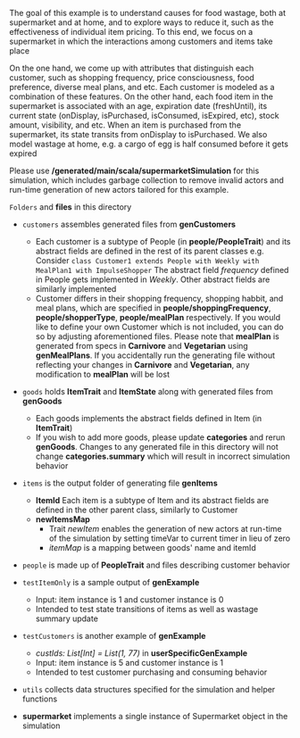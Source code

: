 The goal of this example is to understand causes for food wastage, both at supermarket and at home,
and to explore ways to reduce it, such as the effectiveness of individual item pricing. To this end, we focus on a supermarket
in which the interactions among customers and items take place

On the one hand, we come up with attributes that distinguish each customer, such as shopping frequency, price consciousness, food preference, 
diverse meal plans, and etc. Each customer is modeled as a combination of these features. On the other hand, each food item in 
the supermarket is associated with an age, expiration date (freshUntil), its current state (onDisplay, isPurchased, isConsumed, isExpired, etc), 
stock amount, visibility, and etc. When an item is purchased from the supermarket, its state transits from onDisplay to isPurchased. 
We also model wastage at home, e.g. a cargo of egg is half consumed before it gets expired 

Please use **/generated/main/scala/supermarketSimulation** for this simulation, which includes garbage collection to remove invalid actors and 
run-time generation of new actors tailored for this example. 

`Folders` and **files** in this directory
- `customers` assembles generated files from **genCustomers**
  - Each customer is a subtype of People (in **people/PeopleTrait**) and its abstract fields are defined in the rest of its parent classes 
  e.g. Consider ```class Customer1 extends People with Weekly with MealPlan1 with ImpulseShopper```
  The abstract field *frequency* defined in People gets implemented in *Weekly*. Other abstract fields are similarly implemented
  - Customer differs in their shopping frequency, shopping habbit, and meal plans, which are specified in 
  **people/shoppingFrequency**, **people/shopperType**, **people/mealPlan** respectively. If you would like 
  to define your own Customer which is not included, you can do so by adjusting aforementioned files. 
  Please note that **mealPlan** is generated from specs in **Carnivore** and **Vegetarian** using **genMealPlans**. 
  If you accidentally run the generating file without reflecting your changes in **Carnivore** and **Vegetarian**, 
  any modification to **mealPlan** will be lost 
  
- `goods` holds **ItemTrait** and **ItemState** along with generated files from **genGoods** 
  - Each goods implements the abstract fields defined in Item (in **ItemTrait**)
  - If you wish to add more goods, please update **categories** and rerun **genGoods**. 
  Changes to any generated file in this directory will not change **categories.summary** which will result in incorrect simulation behavior 

- `items` is the output folder of generating file **genItems** 
  - **ItemId** Each item is a subtype of Item and its abstract fields are defined in the other parent class, similarly to Customer
  - **newItemsMap**  
    - Trait *newItem* enables the generation of new actors at run-time of the simulation by setting timeVar to current timer in lieu of zero
    - *itemMap* is a mapping between goods' name and itemId
    
- `people` is made up of **PeopleTrait** and files describing customer behavior

- `testItemOnly` is a sample output of **genExample** 
  - Input: item instance is 1 and customer instance is 0  
  - Intended to test state transitions of items as well as wastage summary update 
  
- `testCustomers` is another example of **genExample** 
  - *custIds: List[Int] = List(1, 77)* in **userSpecificGenExample**
  - Input: item instance is 5 and customer instance is 1  
  - Intended to test customer purchasing and consuming behavior  
    
- `utils` collects data structures specified for the simulation and helper functions

- **supermarket** implements a single instance of Supermarket object in the simulation 
